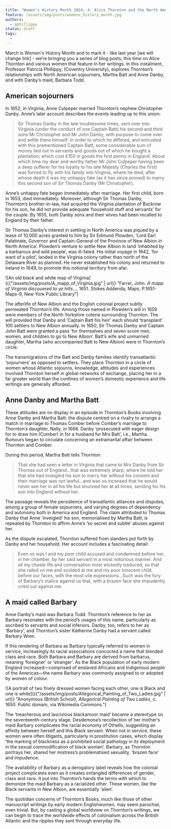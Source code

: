 ```yaml
---
title: "Women's History Month 2024, 4: Alice Thornton and the North American connection"
feature: /assets/img/posts/womens_history_month.jpg
authors:
  - pphillippy
status: draft
tags:
  - 
---
```


March is Women's History Month and to mark it - like last year [we will change link] - we’re bringing you a series of blog posts, this time on Alice Thornton and various women that feature in her writings. In this instalment, Professor Patricia Phillippy, (Coventry University), explores Thornton’s relationships with North American sojourners, Martha Batt and Anne Danby, and with Danby’s maid, Barbara Todd. 

## American sojourners

In 1652, in Virginia, Anne Culpeper married Thornton’s nephew Christopher Danby. Anne’s later account describes the events leading up to this union: 

> Sir Thomas Danby in the late troublesome times, sent over into Virginia (under the conduct of one Captain Batt) his second and third sons Mr Christopher and Mr John Danby, with purpose to come over and settle there himself; in order to which he differed, and entrusted with this prementioned Captain Batt, some considerable sum of money laid out in servants and goods out of which he bought a plantation; which cost £150 in goods the first penny in England. About which time my dear and worthy father Mr John Culpeper having been a deep sufferer for his loyalty to his late Majesty (Charles the first) was forced to fly with his family into Virginia, where he died, after whose death it was my unhappy fate (as it has since proved) to marry this second son of Sir Thomas Danby (Mr Christopher). 


Anne’s unhappy fate began immediately after marriage. Her first child, born in 1653, died immediately. Moreover, although Sir Thomas Danby, Thornton’s brother-in-law, had acquired the Virginia plantation of Buckrow for his son, he did not provide adequate ‘household stuff and servants’ for the couple. By 1655, both Danby sons and their wives had been recalled to England by their father.

Sir Thomas Danby’s interest in settling in North America was piqued by a lease of 10,000 acres granted to him by Sir Edmund Plowden, ‘Lord Earl Palatinate, Governor and Captain-General of the Province of New Albion in North America’.  Plowden’s venture to settle New Albion in land ‘inhabited by a barbarous and wild people’,  was ill-fated. His initial voyage in 1642, ‘for want of a pilot’, landed in the Virginia colony rather than north of the Delaware River as planned.   He never established his colony and returned to Ireland in 1649, to promote this notional territory from afar.

![An old black and white map of Virginia]({{"/assets/img/posts/A_mapp_of_Virginia.jpg" | url}} "Farrer, John. *A mapp of Virginia discouered to ye hills...*, 1651. Stokes Addenda, Maps, P.1651-Maps-9, New York Public Library")

The afterlife of New Albion and the English colonial project subtly permeated  Thornton’s life. Among those named in Plowden’s will in 1659 were members of the North Yorkshire coterie surrounding Thornton. The will provided that Danby and ‘Captain Batt his heir’ each should ‘transplant’ 100 settlers to New Albion annually. In 1650, Sir Thomas Danby and Captain John Batt were granted a pass ‘for themselves and seven score men, women, and children to go to New Albion’.  Batt’s wife and unmarried daughter, Martha (who accompanied Batt to New Albion) were in Thornton’s circle. 

The transmigrations of the Batt and Danby families identify transatlantic ‘sojourners’ as opposed to settlers. They place Thornton in a circle of women whose Atlantic sojourns, knowledge, attitudes and experiences involved Thornton herself in global networks of exchange, placing her in a far greater world than the confines of women’s domestic experience and life writings are generally afforded. 

## Anne Danby and Martha Batt

These attitudes are on display in an episode in Thornton’s Books involving Anne Danby and Martha Batt: the dispute centred on a rivalry to arrange a match in marriage to Thomas Comber before Comber’s marriage to Thornton’s daughter, Nally, in 1668. Danby ‘prosecuted with eager design for to draw him (Comber) in for a husband for Mrs Batt’, i.e., Martha. Rumours began to circulate concerning an extramarital affair between Thornton and Comber. 

During this period, Martha Batt tells Thornton:

> That she had seen a letter in Virginia that came to Mrs Danby from Sir Thomas out of England…that was extremely sharp, where he told her that she had inveigled his son to marry her without his consent and their marriage was not lawful…and was so incensed that he would never see her in all his life but shunned her at all times, sending for his son into England without her.

The passage reveals the persistence of transatlantic alliances and disputes, among a group of female sojourners, and varying degrees of dependency and autonomy both in America and England. The claim attributed to Thomas Danby that Anne ‘inveigled’ his son, memorialised by Martha Batt, is repeated by Thornton to affirm Anne’s ‘so secret and subtle’ abuses against her.

As the dispute escalated, Thornton suffered from slanders put forth by Danby and her household. Her account includes a fascinating detail:  

> Even so was I and my poor child accused and condemned before her, in her chamber, by her said servant in a most notorious manner. And all my chaste life and conversation most wickedly traduced, so that she railed on me and scolded at me and my poor innocent child, before our faces, with the most vile expressions...Such was the fury of Barbary’s malice against us that, with a brazen face she impudently cried out against me.

## A maid called Barbary

Anne Danby’s maid was Barbara Todd. Thornton’s reference to her as Barbary resonates with the period’s usages of this name, particularly as ascribed to servants and social inferiors. Danby, too, refers to her as ‘Barbary’,  and Thornton’s sister Katherine Danby had a servant called Barbary Wren.  

If this rendering of Barbara as Barbary typically referred to women in service, increasingly its racial associations concocted a name that blended class and race. Both Barbara and Barbary are derived from barbarus, meaning ‘foreigner’ or ‘stranger’. As the Black population of early modern England increased—comprised of enslaved Africans and Indigenous people of the Americas—the name Barbary was commonly assigned to or adopted by women of colour. 

![A portrait of two finely dressed women facing each other, one is Black and one is white]({{"/assets/img/posts/Allegorical_Painting_of_Two_Ladies.jpg" | url}} "Anonymous (British School), *Allegorical Painting of Two Ladies*, c. 1650. Public domain, via Wikimedia Commons.")

The ‘treacherous and lascivious blackamoor maid’ became a stereotype on the seventeenth-century stage. Desdemona’s recollection of her mother’s maid Barbary complicates the racial economy of Othello, suggesting an affinity between herself and this Black servant. When not in service, these women were often litigants, particularly in prostitution cases, which display ‘the marking of blackness as a prohibited social pathology in its deployment in the sexual commodification of black women’. Barbary, as Thornton portrays her, shared her mistress’s problematised sexuality, ‘brazen face’ and impudence.

The availability of Barbary as a derogatory label reveals how the colonial project complicates even as it creates entangled differences of gender, class and race. It put into Thornton’s hands the terms with which to demonize the maid Barbary as a racialized other. These women, like the Black servants in New Albion, are essentially ‘alien’. 

The quotidian concerns of Thornton’s Books, much like those of other manuscript writings by early modern Englishwomen, may seem parochial, even trivial. But, by casting a global worldview on Thornton’s writings, we can begin to trace the worldwide effects of colonialism across the British Atlantic and the ripples they sent through everyday life.





